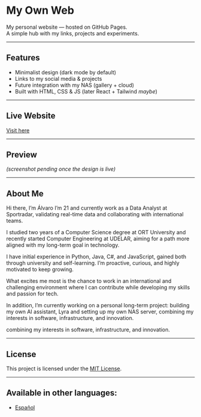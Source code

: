 # My Own Web

My personal website — hosted on GitHub Pages.  
A simple hub with my links, projects and experiments.  

---

## Features
- Minimalist design (dark mode by default)  
- Links to my social media & projects  
- Future integration with my NAS (gallery + cloud)  
- Built with HTML, CSS & JS (later React + Tailwind *maybe*)  

---

## Live Website
[Visit here](www.ovacode.dev)  

---

## Preview
*(screenshot pending once the design is live)*  

---

## About Me

Hi there, I’m Álvaro
I’m 21 and currently work as a Data Analyst at Sportradar, validating real-time data and collaborating with international teams.

I studied two years of a Computer Science degree at ORT University and recently started Computer Engineering at UDELAR, aiming for a path more aligned with my long-term goal in technology.

I have initial experience in Python, Java, C#, and JavaScript, gained both through university and self-learning. I’m proactive, curious, and highly motivated to keep growing.

What excites me most is the chance to work in an international and challenging environment where I can contribute while developing my skills and passion for tech.

In addition, I’m currently working on a personal long-term project: building my own AI assistant, Lyra and setting up my own NAS server, combining my interests in software, infrastructure, and innovation.

combining my interests in software, infrastructure, and innovation.

---

## License
This project is licensed under the [MIT License](LICENSE).  

---

## Available in other languages:  
- [Español](/Docs/README.es.md)